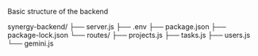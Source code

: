 Basic structure of the backend

synergy-backend/
├── server.js
├── .env
├── package.json
├── package-lock.json
└── routes/
    ├── projects.js
    ├── tasks.js
    ├── users.js
    └── gemini.js